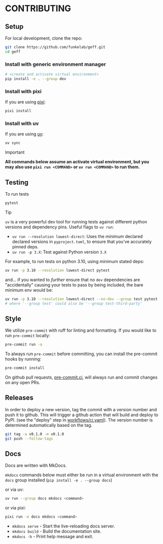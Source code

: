 # CONTRIBUTING

## Setup

For local development, clone the repo:

```sh
git clone https://github.com/funkelab/geff.git
cd geff
```

### Install with generic environment manager

```sh
# <create and activate virtual environment>
pip install -e . --group dev
```

### Install with pixi

If you are using [pixi](https://pixi.sh/):

```sh
pixi install
```

### Install with uv

If you are using [uv](https://docs.astral.sh/uv/):

```sh
uv sync
```

> [!IMPORTANT]
> **All commands below assume an activate virtual environment, but you
> may also use `pixi run <COMMAND>` or `uv run <COMMAND>` to run them.**

## Testing

To run tests

```sh
pytest
```

> [!TIP]
> `uv` is a very powerful dev tool for running tests against different
> python versions and dependency pins.  Useful flags to `uv run`:
>
> - `uv run --resolution lowest-direct`: Uses the *minimum* declared declared
>   versions in `pyproject.toml`, to ensure that you've accurately pinned deps.
> - `uv run -p 3.X`: Test against Python version `3.X`
>
> For example, to run tests on python 3.10, using minimum stated deps:
>
> ```sh
> uv run -p 3.10 --resolution lowest-direct pytest
> ```
>
> and... if you wanted to *further* ensure that no `dev` dependencies are "accidentally"
> causing your tests to pass by being included, the bare minimum env would be:
>
> ```sh
> uv run -p 3.10 --resolution lowest-direct --no-dev --group test pytest
> # where '--group test' could also be '--group test-third-party'
> ```

## Style

We utilize `pre-commit` with ruff for linting and formatting. If you would like to run `pre-commit` locally:

```sh
pre-commit run -a
```

To always run `pre-commit` before committing, you can install the pre-commit hooks by running:

```sh
pre-commit install
```

On github pull requests, [pre-commit.ci](https://pre-commit.ci/), will always run and commit changes on any open PRs.

## Releases

In order to deploy a new version, tag the commit with a version number and push
it to github. This will trigger a github action that will build and deploy to
PyPI. (see the "deploy" step in [workflows/ci.yaml](./.github/workflows/ci.yaml)). The version number is
determined automatically based on the tag.

```sh
git tag -a v0.1.0 -m v0.1.0
git push --follow-tags
```

## Docs

Docs are written with MkDocs.

`mkdocs` commands below must either be run in a virtual environment with the
`docs` group installed (`pip install -e . --group docs`)

or via uv:  

```sh
uv run --group docs mkdocs <command>
```

or via pixi:  

```sh
pixi run -e docs mkdocs <command>
```

- `mkdocs serve` - Start the live-reloading docs server.
- `mkdocs build` - Build the documentation site.
- `mkdocs -h` - Print help message and exit.
